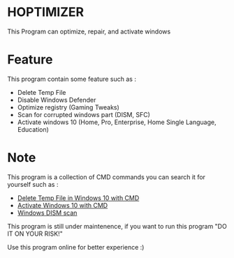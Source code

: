 # HOPTIMIZER
This Program can optimize, repair, and activate windows

# Feature
This program contain some feature such as :
- Delete Temp File
- Disable Windows Defender
- Optimize registry (Gaming Tweaks)
- Scan for corrupted windows part (DISM, SFC)
- Activate windows 10 (Home, Pro, Enterprise, Home Single Language, Education)

# Note
This program is a collection of CMD commands you can search it for yourself such as :
- [Delete Temp File in Windows 10 with CMD](https://www.cleverfiles.com/howto/delete-temp-files-windows.html)
- [Activate Windows 10 with CMD](https://medium.com/wireless-bidet/how-to-activate-windows-10-using-command-prompt-9c5d248f3420)
- [Windows DISM scan](https://www.windowscentral.com/how-use-dism-command-line-utility-repair-windows-10-image)

This program is still under maintenence, if you want to run this program "DO IT ON YOUR RISK!"

Use this program online for better experience :)

